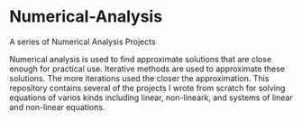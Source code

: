 # Numerical-Analysis
A series of Numerical Analysis Projects

Numerical analysis is used to find approximate solutions that are close enough for practical use.
Iterative methods are used to approximate these solutions. The more iterations used the closer the approximation.
This repository contains several of the projects I wrote from scratch for solving equations of varios kinds including
linear, non-lineark, and systems of linear and non-linear equations.

